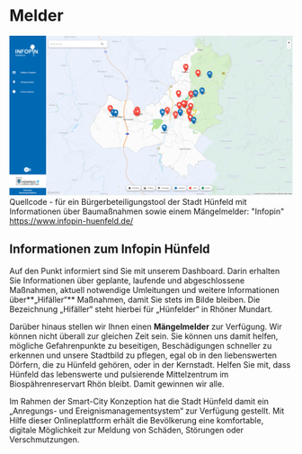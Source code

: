 # Melder

![Regenmelder](https://github.com/triveme/melder/blob/main/InfopinHuenfeld_Ueberblick.PNG?raw=true)Quellcode - für ein Bürgerbeteiligungstool der Stadt Hünfeld mit Informationen über Baumaßnahmen sowie einem Mängelmelder: "Infopin" https://www.infopin-huenfeld.de/



## Informationen zum Infopin Hünfeld

Auf den Punkt informiert sind Sie mit unserem Dashboard. Darin erhalten Sie Informationen über geplante, laufende und abgeschlossene Maßnahmen, aktuell notwendige Umleitungen und weitere Informationen über**„Hifäller“** Maßnahmen, damit Sie stets im Bilde bleiben. Die Bezeichnung „Hifäller“ steht hierbei für „Hünfelder“ in Rhöner Mundart.

Darüber hinaus stellen wir Ihnen einen **Mängelmelder** zur Verfügung.
Wir können nicht überall zur gleichen Zeit sein. Sie können uns damit helfen, mögliche Gefahrenpunkte zu beseitigen, Beschädigungen schneller zu erkennen und unsere Stadtbild zu pflegen, egal ob in den liebenswerten Dörfern, die zu Hünfeld gehören, oder in der Kernstadt. Helfen Sie mit, dass Hünfeld das lebenswerte und pulsierende Mittelzentrum im Biospährenreservart Rhön bleibt. Damit gewinnen wir alle.

Im Rahmen der Smart-City Konzeption hat die Stadt Hünfeld damit ein „Anregungs- und Ereignismanagementsystem“ zur Verfügung gestellt. Mit Hilfe dieser Onlineplattform erhält die Bevölkerung eine komfortable, digitale Möglichkeit zur Meldung von Schäden, Störungen oder Verschmutzungen.
